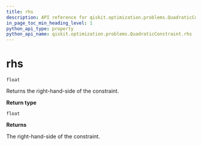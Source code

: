 ```yaml
---
title: rhs
description: API reference for qiskit.optimization.problems.QuadraticConstraint.rhs
in_page_toc_min_heading_level: 1
python_api_type: property
python_api_name: qiskit.optimization.problems.QuadraticConstraint.rhs
---
```


# rhs

<span id="qiskit.optimization.problems.QuadraticConstraint.rhs" />

`float`

Returns the right-hand-side of the constraint.

**Return type**

`float`

**Returns**

The right-hand-side of the constraint.

